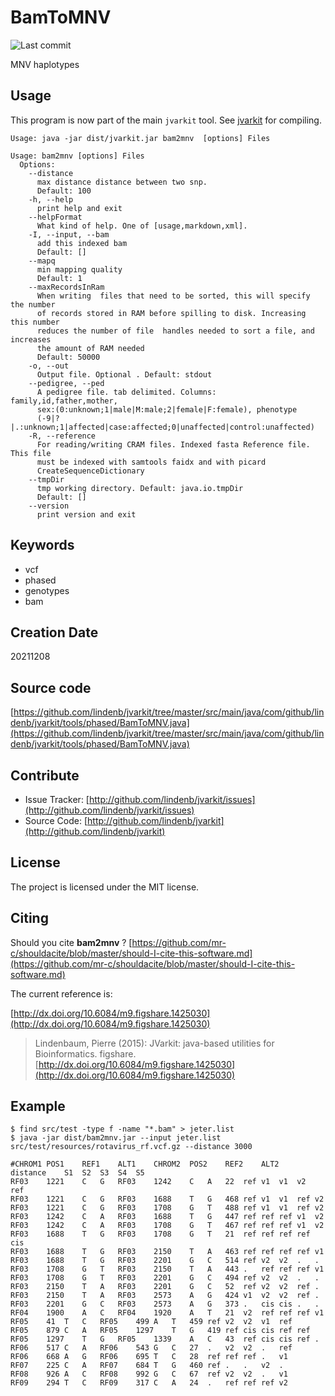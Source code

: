 # BamToMNV

![Last commit](https://img.shields.io/github/last-commit/lindenb/jvarkit.png)

MNV haplotypes


## Usage


This program is now part of the main `jvarkit` tool. See [jvarkit](JvarkitCentral.md) for compiling.


```
Usage: java -jar dist/jvarkit.jar bam2mnv  [options] Files

Usage: bam2mnv [options] Files
  Options:
    --distance
      max distance distance between two snp.
      Default: 100
    -h, --help
      print help and exit
    --helpFormat
      What kind of help. One of [usage,markdown,xml].
    -I, --input, --bam
      add this indexed bam
      Default: []
    --mapq
      min mapping quality
      Default: 1
    --maxRecordsInRam
      When writing  files that need to be sorted, this will specify the number 
      of records stored in RAM before spilling to disk. Increasing this number 
      reduces the number of file  handles needed to sort a file, and increases 
      the amount of RAM needed
      Default: 50000
    -o, --out
      Output file. Optional . Default: stdout
    --pedigree, --ped
      A pedigree file. tab delimited. Columns: family,id,father,mother, 
      sex:(0:unknown;1|male|M:male;2|female|F:female), phenotype 
      (-9|?|.:unknown;1|affected|case:affected;0|unaffected|control:unaffected) 
    -R, --reference
      For reading/writing CRAM files. Indexed fasta Reference file. This file 
      must be indexed with samtools faidx and with picard 
      CreateSequenceDictionary 
    --tmpDir
      tmp working directory. Default: java.io.tmpDir
      Default: []
    --version
      print version and exit

```


## Keywords

 * vcf
 * phased
 * genotypes
 * bam



## Creation Date

20211208

## Source code 

[https://github.com/lindenb/jvarkit/tree/master/src/main/java/com/github/lindenb/jvarkit/tools/phased/BamToMNV.java](https://github.com/lindenb/jvarkit/tree/master/src/main/java/com/github/lindenb/jvarkit/tools/phased/BamToMNV.java)


## Contribute

- Issue Tracker: [http://github.com/lindenb/jvarkit/issues](http://github.com/lindenb/jvarkit/issues)
- Source Code: [http://github.com/lindenb/jvarkit](http://github.com/lindenb/jvarkit)

## License

The project is licensed under the MIT license.

## Citing

Should you cite **bam2mnv** ? [https://github.com/mr-c/shouldacite/blob/master/should-I-cite-this-software.md](https://github.com/mr-c/shouldacite/blob/master/should-I-cite-this-software.md)

The current reference is:

[http://dx.doi.org/10.6084/m9.figshare.1425030](http://dx.doi.org/10.6084/m9.figshare.1425030)

> Lindenbaum, Pierre (2015): JVarkit: java-based utilities for Bioinformatics. figshare.
> [http://dx.doi.org/10.6084/m9.figshare.1425030](http://dx.doi.org/10.6084/m9.figshare.1425030)


## Example

```
$ find src/test -type f -name "*.bam" > jeter.list
$ java -jar dist/bam2mnv.jar --input jeter.list src/test/resources/rotavirus_rf.vcf.gz --distance 3000

#CHROM1	POS1	REF1	ALT1	CHROM2	POS2	REF2	ALT2	distance	S1	S2	S3	S4	S5
RF03	1221	C	G	RF03	1242	C	A	22	ref	v1	v1	v2	ref
RF03	1221	C	G	RF03	1688	T	G	468	ref	v1	v1	ref	v2
RF03	1221	C	G	RF03	1708	G	T	488	ref	v1	v1	ref	v2
RF03	1242	C	A	RF03	1688	T	G	447	ref	ref	ref	v1	v2
RF03	1242	C	A	RF03	1708	G	T	467	ref	ref	ref	v1	v2
RF03	1688	T	G	RF03	1708	G	T	21	ref	ref	ref	ref	cis
RF03	1688	T	G	RF03	2150	T	A	463	ref	ref	ref	ref	v1
RF03	1688	T	G	RF03	2201	G	C	514	ref	v2	v2	.	.
RF03	1708	G	T	RF03	2150	T	A	443	.	ref	ref	ref	v1
RF03	1708	G	T	RF03	2201	G	C	494	ref	v2	v2	.	.
RF03	2150	T	A	RF03	2201	G	C	52	ref	v2	v2	ref	.
RF03	2150	T	A	RF03	2573	A	G	424	v1	v2	v2	ref	.
RF03	2201	G	C	RF03	2573	A	G	373	.	cis	cis	.	.
RF04	1900	A	C	RF04	1920	A	T	21	v2	ref	ref	ref	v1
RF05	41	T	C	RF05	499	A	T	459	ref	v2	v2	v1	ref
RF05	879	C	A	RF05	1297	T	G	419	ref	cis	cis	ref	ref
RF05	1297	T	G	RF05	1339	A	C	43	ref	cis	cis	ref	.
RF06	517	C	A	RF06	543	G	C	27	.	v2	v2	.	ref
RF06	668	A	G	RF06	695	T	C	28	ref	ref	ref	.	v1
RF07	225	C	A	RF07	684	T	G	460	ref	.	.	v2	.
RF08	926	A	C	RF08	992	G	C	67	ref	v2	v2	.	v1
RF09	294	T	C	RF09	317	C	A	24	.	ref	ref	ref	v2
```



